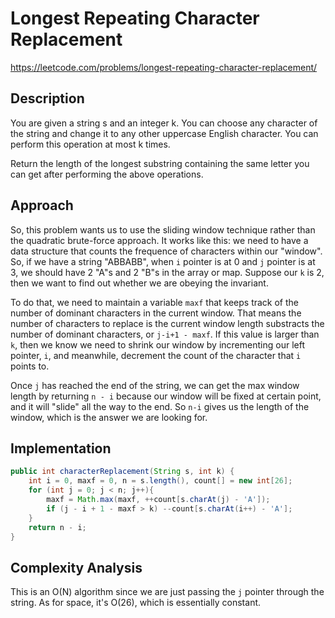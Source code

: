 # Longest Repeating Character Replacement

https://leetcode.com/problems/longest-repeating-character-replacement/

## Description
You are given a string s and an integer k. You can choose any character of the string and change it to any other uppercase English character. You can perform this operation at most k times.

Return the length of the longest substring containing the same letter you can get after performing the above operations.


## Approach
So, this problem wants us to use the sliding window technique rather than the quadratic brute-force approach. It works like this: we need to have a data structure that counts the frequence of characters within our "window". So, if we have a string "ABBABB", when `i` pointer is at 0 and `j` pointer is at 3, we should have 2 "A"s and 2 "B"s in the array or map. Suppose our `k` is 2, then we want to find out whether we are obeying the invariant.

To do that, we need to maintain a variable `maxf` that keeps track of the number of dominant characters in the current window. That means the number of characters to replace is the current window length substracts the number of dominant characters, or `j-i+1 - maxf`. If this value is larger than `k`, then we know we need to shrink our window by incrementing our left pointer, `i`, and meanwhile, decrement the count of the character that `i` points to.

Once `j` has reached the end of the string, we can get the max window length by returning `n - i` because our window will be fixed at certain point, and it will "slide" all the way to the end. So `n-i` gives us the length of the window, which is the answer we are looking for. 
## Implementation
```java
public int characterReplacement(String s, int k) {
    int i = 0, maxf = 0, n = s.length(), count[] = new int[26];
    for (int j = 0; j < n; j++){
        maxf = Math.max(maxf, ++count[s.charAt(j) - 'A']);
        if (j - i + 1 - maxf > k) --count[s.charAt(i++) - 'A'];
    }
    return n - i;
}
```

## Complexity Analysis
This is an O(N) algorithm since we are just passing the `j` pointer through the string. As for space, it's O(26), which is essentially constant.